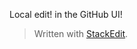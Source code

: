 
Local edit! in the GitHub UI!

> Written with [StackEdit](https://stackedit.io/).
<!--stackedit_data:
eyJoaXN0b3J5IjpbNTQ4ODc2MjU4XX0=
-->
